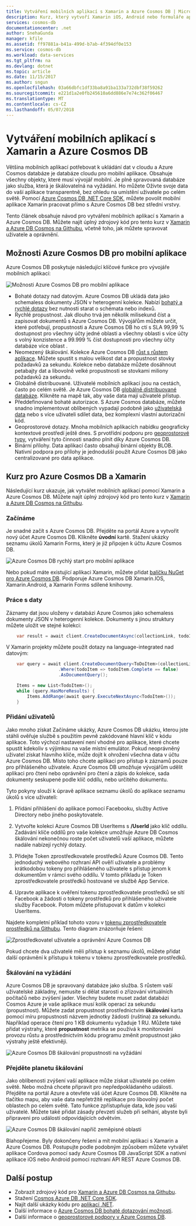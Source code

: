 ```yaml
---
title: Vytváření mobilních aplikací s Xamarin a Azure Cosmos DB | Microsoft Docs
description: Kurz, který vytvoří Xamarin iOS, Android nebo formuláře aplikace pomocí Azure Cosmos DB. Azure Cosmos DB je fast, planetu škálování, cloudu databáze pro mobilní aplikace.
services: cosmos-db
documentationcenter: .net
author: SnehaGunda
manager: kfile
ms.assetid: ff97881a-b41a-499d-b7ab-4f394df0e153
ms.service: cosmos-db
ms.workload: data-services
ms.tgt_pltfrm: na
ms.devlang: dotnet
ms.topic: article
ms.date: 11/15/2017
ms.author: sngun
ms.openlocfilehash: 03a66dbfc1df33ba8a91ba133a732dbf38f59262
ms.sourcegitcommit: e221d1a2e0fb245610a6dd886e7e74c362f06467
ms.translationtype: MT
ms.contentlocale: cs-CZ
ms.lasthandoff: 05/07/2018
---
```

# <a name="build-mobile-applications-with-xamarin-and-azure-cosmos-db"></a>Vytváření mobilních aplikací s Xamarin a Azure Cosmos DB

Většina mobilních aplikací potřebovat k ukládání dat v cloudu a Azure Cosmos databáze je databáze cloudu pro mobilní aplikace. Obsahuje všechny objekty, které musí vývojář mobilní. Je plně spravovaná databáze jako služba, která je škálovatelná na vyžádání. Ho můžete Oživte svoje data do vaší aplikace transparentně, bez ohledu na umístění uživatele po celém světě. Pomocí [Azure Cosmos DB .NET Core SDK](sql-api-sdk-dotnet-core.md), můžete povolit mobilní aplikace Xamarin pracovat přímo s Azure Cosmos DB bez střední vrstvy.

Tento článek obsahuje návod pro vytváření mobilních aplikací s Xamarin a Azure Cosmos DB. Můžete najít úplný zdrojový kód pro tento kurz v [Xamarin a Azure DB Cosmos na Githubu](https://github.com/Azure/azure-documentdb-dotnet/tree/master/samples/xamarin), včetně toho, jak můžete spravovat uživatele a oprávnění.

## <a name="azure-cosmos-db-capabilities-for-mobile-apps"></a>Možnosti Azure Cosmos DB pro mobilní aplikace
Azure Cosmos DB poskytuje následující klíčové funkce pro vývojáře mobilních aplikací:

![Možnosti Azure Cosmos DB pro mobilní aplikace](media/mobile-apps-with-xamarin/documentdb-for-mobile.png)

* Bohaté dotazy nad datovým. Azure Cosmos DB ukládá data jako schemaless dokumenty JSON v heterogenní kolekce. Nabízí [bohatý a rychlé dotazy](sql-api-sql-query.md) bez nutnosti starat o schémata nebo indexů.
* Rychlé propustnost. Jak dlouho trvá jen několik milisekund číst a zapisovat dokumentů s Azure Cosmos DB. Vývojářům můžete určit, které potřebují, propustnosti a Azure Cosmos DB ho ctí s SLA 99,99 % dostupnost pro všechny účty jedné oblasti a všechny oblasti s více účty s volný konzistence a 99.999 % číst dostupnosti pro všechny účty databáze více oblast .
* Neomezený škálování. Kolekce Azure Cosmos DB [růst s růstem aplikace](partition-data.md). Můžete spustit s malou velikost dat a propustnost stovky požadavků za sekundu. Kolekce nebo databáze můžete dosáhnout petabajty dat a libovolně velké propustnosti se stovkami miliony požadavků za sekundu.
* Globálně distribuované. Uživatelé mobilních aplikací jsou na cestách, často po celém světě. Je Azure Cosmos DB [globálně distribuované databáze](distribute-data-globally.md). Klikněte na mapě tak, aby vaše data mají uživatelé přístup.
* Předdefinované bohaté autorizace. S Azure Cosmos databáze, můžete snadno implementovat oblíbených vypadají podobně jako [uživatelská data](https://aka.ms/documentdb-xamarin-todouser) nebo s více uživateli sdílet data, bez komplexní vlastní autorizační kód.
* Geoprostorové dotazy. Mnoha mobilních aplikacích nabídku geograficky kontextové prostředí ještě dnes. S prvotřídní podporu pro [geoprostorové typy](geospatial.md), vytváření tyto činnosti snadno plnit díky Azure Cosmos DB.
* Binární přílohy. Data aplikací často obsahují binární objekty BLOB. Nativní podpora pro přílohy je jednodušší použít Azure Cosmos DB jako centralizované pro data aplikace.

## <a name="azure-cosmos-db-and-xamarin-tutorial"></a>Kurz pro Azure Cosmos DB a Xamarin
Následující kurz ukazuje, jak vytvářet mobilních aplikací pomocí Xamarin a Azure Cosmos DB. Můžete najít úplný zdrojový kód pro tento kurz v [Xamarin a Azure DB Cosmos na Githubu](https://github.com/Azure/azure-documentdb-dotnet/tree/master/samples/xamarin).

### <a name="get-started"></a>Začínáme
Je snadné začít s Azure Cosmos DB. Přejděte na portál Azure a vytvořit nový účet Azure Cosmos DB. Klikněte **úvodní** kartě. Stažení ukázky seznamu úkolů Xamarin Forms, který je již připojen k účtu Azure Cosmos DB. 

![Azure Cosmos DB rychlý start pro mobilní aplikace](media/mobile-apps-with-xamarin/cosmos-db-quickstart.png)

Nebo pokud máte existující aplikaci Xamarin, můžete přidat [balíčku NuGet pro Azure Cosmos DB](sql-api-sdk-dotnet-core.md). Podporuje Azure Cosmos DB Xamarin.IOS, Xamarin.Android, a Xamarin Forms sdílené knihovny.

### <a name="work-with-data"></a>Práce s daty
Záznamy dat jsou uloženy v databázi Azure Cosmos jako schemaless dokumenty JSON v heterogenní kolekce. Dokumenty s jinou struktury můžete uložit ve stejné kolekci:

```cs
    var result = await client.CreateDocumentAsync(collectionLink, todoItem);
```

V Xamarin projekty můžete použít dotazy na language-integrated nad datovým:

```cs
    var query = await client.CreateDocumentQuery<ToDoItem>(collectionLink)
                    .Where(todoItem => todoItem.Complete == false)
                    .AsDocumentQuery();

    Items = new List<TodoItem>();
    while (query.HasMoreResults) {
        Items.AddRange(await query.ExecuteNextAsync<TodoItem>());
    }
```
### <a name="add-users"></a>Přidání uživatelů
Jako mnoho získat Začínáme ukázky, Azure Cosmos DB ukázku, kterou jste stáhli ověřuje službě s použitím pevně zakódované hlavní klíč v kódu aplikace. Toto výchozí nastavení není vhodné pro aplikace, které chcete spustit kdekoliv s výjimkou na vaše místní emulátor. Pokud neoprávněný uživatel získat hlavního klíče, může dojít k ohrožení všechna data v účtu Azure Cosmos DB. Místo toho chcete aplikaci pro přístup k záznamů pouze pro přihlášeného uživatele. Azure Cosmos DB umožňuje vývojářům udělit aplikaci pro čtení nebo oprávnění pro čtení a zápis do kolekce, sada dokumenty seskupené podle klíč oddílu, nebo určitého dokumentu. 

Tyto pokyny slouží k úpravě aplikace seznamu úkolů do aplikace seznamu úkolů s více uživateli: 

  1. Přidání přihlášení do aplikace pomocí Facebooku, služby Active Directory nebo jiného poskytovatele.

  2. Vytvořte kolekci Azure Cosmos DB UserItems s **/UserId** jako klíč oddílu. Zadávání klíče oddílů pro vaše kolekce umožňuje Azure DB Cosmos škálování nekonečnou roste počet uživatelů vaší aplikace, můžete nadále nabízejí rychlý dotazy.

  3. Přidejte Token zprostředkovatele prostředků Azure Cosmos DB. Tento jednoduchý webového rozhraní API ověří uživatele a problémy krátkodobou tokeny pro přihlášeného uživatele s přístup jenom k dokumentům v rámci svého oddílu. V tomto příkladu je Token zprostředkovatele prostředků hostované ve službě App Service.

  4. Upravte aplikace k ověření tokenu zprostředkovatele prostředků se sítí Facebook a žádosti o tokeny prostředků pro přihlášeného uživatele služby Facebook. Potom můžete přistupovat k datům v kolekci UserItems.  

Najdete kompletní příklad tohoto vzoru v [tokenu zprostředkovatele prostředků na Githubu](http://aka.ms/documentdb-xamarin-todouser). Tento diagram znázorňuje řešení:

![Zprostředkovatel uživatele a oprávnění Azure Cosmos DB](media/mobile-apps-with-xamarin/documentdb-resource-token-broker.png)

Pokud chcete dva uživatelé měli přístup k seznamu úkolů, můžete přidat další oprávnění k přístupu k tokenu v tokenu zprostředkovatele prostředků.

### <a name="scale-on-demand"></a>Škálování na vyžádání
Azure Cosmos DB je spravovaný databáze jako služba. S růstem vaší uživatelské základny, nemusíte si dělat starosti o zřizování virtuálních počítačů nebo zvýšení jader. Všechny budete muset zadat databázi Cosmos Azure je vaše aplikace musí kolik operací za sekundu (propustnost). Můžete zadat propustnost prostřednictvím **škálování** karta pomocí míru propustnosti názvem jednotky žádosti (ruština) za sekundu. Například operace čtení pro 1 KB dokumentu vyžaduje 1 RU. Můžete také přidat výstrahy, které **propustnost** metrika se používá k monitorování provozu růstu a prostřednictvím kódu programu změnit propustnost jako výstrahy ještě efektivněji.

![Azure Cosmos DB škálování propustnosti na vyžádání](media/mobile-apps-with-xamarin/cosmos-db-xamarin-scale.png)

### <a name="go-planet-scale"></a>Přejděte planetu škálování
Jako oblíbenosti zvýšení vaší aplikace může získat uživatelé po celém světě. Nebo možná chcete připravit pro nepředpokládaného události. Přejděte na portál Azure a otevřete váš účet Azure Cosmos DB. Klikněte na tlačítko mapu, aby vaše data nepřetržitě replikace pro libovolný počet oblastech po celém světě. Tato funkce zpřístupňuje data, kde jsou vaši uživatelé. Můžete také přidat zásady převzetí služeb při selhání, abyste byli připraveni pro událostí odpovídajících odvětvím.

![Azure Cosmos DB škálování napříč zeměpisné oblasti](media/mobile-apps-with-xamarin/cosmos-db-xamarin-replicate.png)

Blahopřejeme. Byly dokončeny řešení a mít mobilní aplikaci s Xamarin a Azure Cosmos DB. Postupujte podle podobným způsobem můžete vytvářet aplikace Cordova pomocí sady Azure Cosmos DB JavaScript SDK a nativní aplikace iOS nebo Android pomocí rozhraní API REST Azure Cosmos DB.

## <a name="next-steps"></a>Další postup
* Zobrazit zdrojový kód pro [Xamarin a Azure DB Cosmos na Githubu](https://github.com/Azure/azure-documentdb-dotnet/tree/master/samples/xamarin).
* Stažení [Cosmos Azure DB .NET Core SDK](sql-api-sdk-dotnet-core.md).
* Najít další ukázky kódu pro [aplikací .NET](sql-api-dotnet-samples.md).
* Další informace o [Azure Cosmos DB bohaté dotazování možnosti](sql-api-sql-query.md).
* Další informace o [geoprostorové podpory v Azure Cosmos DB](geospatial.md).



